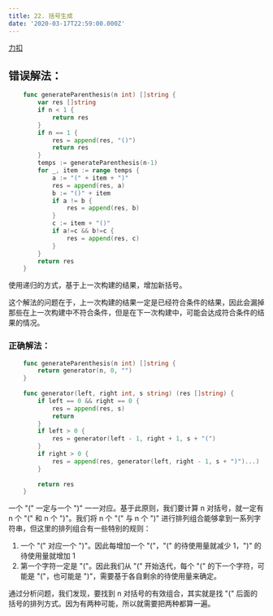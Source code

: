 ```yaml
---
title: 22. 括号生成
date: '2020-03-17T22:59:00.000Z'
---
```


[力扣](https://leetcode-cn.com/problems/generate-parentheses/)

## 错误解法：

```Go
    func generateParenthesis(n int) []string {
        var res []string
        if n < 1 {
            return res
        }
        if n == 1 {
            res = append(res, "()")
            return res
        }
        temps := generateParenthesis(n-1)
        for _, item := range temps {
            a := "(" + item + ")"
            res = append(res, a)
            b := "()" + item
            if a != b {
                res = append(res, b)
            }
            c := item + "()"
            if a!=c && b!=c {
                res = append(res, c)
            }
        }
        return res
    }
```

使用递归的方式，基于上一次构建的结果，增加新括号。

这个解法的问题在于，上一次构建的结果一定是已经符合条件的结果，因此会漏掉那些在上一次构建中不符合条件，但是在下一次构建中，可能会达成符合条件的结果的情况。

### 正确解法：

```Go
    func generateParenthesis(n int) []string {
        return generator(n, 0, "")
    }
    
    func generator(left, right int, s string) (res []string) {
        if left == 0 && right == 0 {
            res = append(res, s)
            return
        }
        if left > 0 {
            res = generator(left - 1, right + 1, s + "(")
        }
        if right > 0 {
            res = append(res, generator(left, right - 1, s + ")")...)
        }
    
        return res
    }
```

一个 "(" 一定与一个 ")" 一一对应。基于此原则，我们要计算 n 对括号，就一定有 n 个 "(" 和 n 个 ")"。我们将 n 个 "(" 与 n 个 ")" 进行排列组合能够拿到一系列字符串，但这里的排列组合有一些特别的规则：

1. 一个 "(" 对应一个 ")"。因此每增加一个 "("，"(" 的待使用量就减少 1，")" 的待使用量就增加 1
2. 第一个字符一定是 "("。因此我们从 "(" 开始迭代，每个 "(" 的下一个字符，可能是 "("，也可能是 ")"，需要基于各自剩余的待使用量来确定。

通过分析问题，我们发现，要找到 n 对括号的有效组合，其实就是找 "(" 后面的括号的排列方式。因为有两种可能，所以就需要把两种都算一遍。

